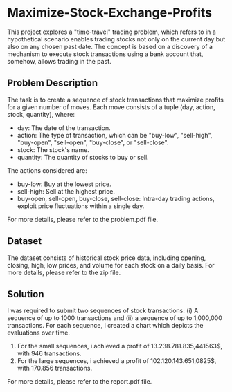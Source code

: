 # Maximize-Stock-Exchange-Profits

This project explores a "time-travel" trading problem, which refers to in a hypothetical scenario enables trading stocks not only on the current day but also on any chosen past date. The concept is based on a discovery of a mechanism to execute stock transactions using a bank account that, somehow, allows trading in the past.


## Problem Description
The task is to create a sequence of stock transactions that maximize profits for a given number of moves. Each move consists of a tuple (day, action, stock, quantity), where:

* day: The date of the transaction.
* action: The type of transaction, which can be "buy-low", "sell-high", "buy-open", "sell-open", "buy-close", or "sell-close".
* stock: The stock's name.
* quantity: The quantity of stocks to buy or sell.


The actions considered are:

* buy-low: Buy at the lowest price.
* sell-high: Sell at the highest price.
* buy-open, sell-open, buy-close, sell-close: Intra-day trading actions, exploit price fluctuations within a single day.

For more details, please refer to the problem.pdf file.

## Dataset
The dataset consists of historical stock price data, including opening, closing, high, low prices, and volume for each stock on a daily basis. For more details, please refer to the zip file.

## Solution
I was required to submit two sequences of stock transactions: (i) A sequence of up to 1000 transactions and (ii) a sequence of up to 1,000,000 transactions. For each sequence, I created a chart which depicts the evaluations over time.

1. For the small sequences, i achieved a profit of 13.238.781.835,441563$, with 946 transactions.
2. For the large sequences, i achieved a profit of 102.120.143.651,0825$, with 170.856 transactions.

For more details, please refer to the report.pdf file.
